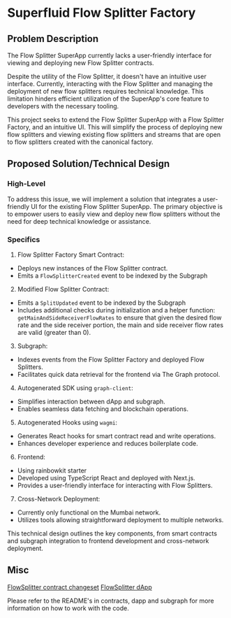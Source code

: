# Superfluid Flow Splitter Factory

## Problem Description
The Flow Splitter SuperApp currently lacks a user-friendly interface for viewing and deploying new Flow Splitter contracts.

Despite the utility of the Flow Splitter, it doesn't have an intuitive user interface. Currently, interacting with the Flow Splitter and managing the deployment of new flow splitters requires technical knowledge. This limitation hinders efficient utilization of the SuperApp's core feature to developers with the necessary tooling.

This project seeks to extend the Flow Splitter SuperApp with a Flow Splitter Factory, and an intuitive UI. This will simplify the process of deploying new flow splitters and viewing existing flow splitters and streams that are open to flow splitters created with the canonical factory.

## Proposed Solution/Technical Design

### High-Level
To address this issue, we will implement a solution that integrates a user-friendly UI for the existing Flow Splitter SuperApp. The primary objective is to empower users to easily view and deploy new flow splitters without the need for deep technical knowledge or assistance.

### Specifics
1. Flow Splitter Factory Smart Contract:
  - Deploys new instances of the Flow Splitter contract.
  - Emits a `FlowSplitterCreated` event to be indexed by the Subgraph

2. Modified Flow Splitter Contract:
  - Emits a `SplitUpdated` event to be indexed by the Subgraph
  - Includes additional checks during initialization and a helper function: `getMainAndSideReceiverFlowRates` to ensure that given the desired flow rate and the side receiver portion, the main and side receiver flow rates are valid (greater than 0).

3. Subgraph:
  - Indexes events from the Flow Splitter Factory and deployed Flow Splitters.
  - Facilitates quick data retrieval for the frontend via The Graph protocol.

4. Autogenerated SDK using `graph-client`:
  - Simplifies interaction between dApp and subgraph.
  - Enables seamless data fetching and blockchain operations.

5. Autogenerated Hooks using `wagmi`:
  - Generates React hooks for smart contract read and write operations.
  - Enhances developer experience and reduces boilerplate code.

6. Frontend:
  - Using rainbowkit starter
  - Developed using TypeScript React and deployed with Next.js.
  - Provides a user-friendly interface for interacting with Flow Splitters.

7. Cross-Network Deployment:
  - Currently only functional on the Mumbai network.
  - Utilizes tools allowing straightforward deployment to multiple networks.

This technical design outlines the key components, from smart contracts and subgraph integration to frontend development and cross-network deployment. 

## Misc

[FlowSplitter contract changeset](https://github.com/superfluid-finance/super-examples/compare/flow-splitter-changes?expand=1)
[FlowSplitter dApp](https://sf-split.vercel.app/)

Please refer to the README's in contracts, dapp and subgraph for more information on how to work with the code.